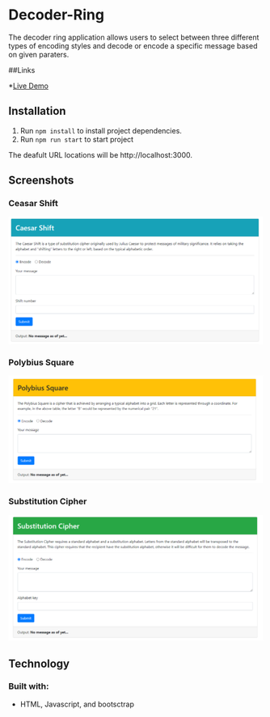 # Decoder-Ring

The decoder ring application allows users to select between three different types of encoding styles and decode or encode a specific message based on given paraters.

##Links

*[Live Demo]()

## Installation

1. Run `npm install` to install project dependencies.
1. Run `npm run start` to start project

The deafult URL locations will be http://localhost:3000.

## Screenshots

### Ceasar Shift

![Ceasar Shift](screenshots/ceasar.png)

### Polybius Square

![Polybius Square](screenshots/polybius.png)

### Substitution Cipher

![Substitution Cipher](screenshots/subCipher.png)

## Technology

### Built with:
* HTML, Javascript, and bootsctrap
